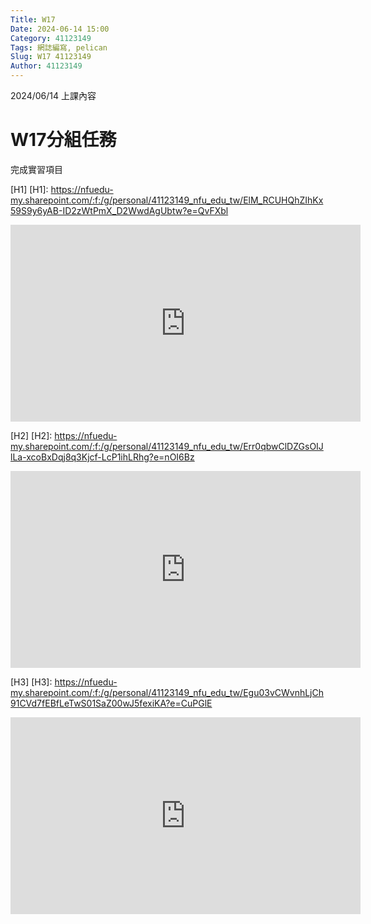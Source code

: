 ```yaml
---
Title: W17
Date: 2024-06-14 15:00
Category: 41123149
Tags: 網誌編寫, pelican
Slug: W17 41123149
Author: 41123149
---
```


2024/06/14 上課內容

<!-- PELICAN_END_SUMMARY -->

# W17分組任務

完成實習項目

[H1]
[H1]: https://nfuedu-my.sharepoint.com/:f:/g/personal/41123149_nfu_edu_tw/ElM_RCUHQhZIhKx59S9y6yAB-ID2zWtPmX_D2WwdAgUbtw?e=QvFXbl

<iframe width="560" height="315" src="https://www.youtube.com/embed/AMpLlH2Uez0?si=9PqmeGXaKpalQkEk" title="YouTube video player" frameborder="0" allow="accelerometer; autoplay; clipboard-write; encrypted-media; gyroscope; picture-in-picture; web-share" referrerpolicy="strict-origin-when-cross-origin" allowfullscreen></iframe>

[H2]
[H2]: https://nfuedu-my.sharepoint.com/:f:/g/personal/41123149_nfu_edu_tw/Err0qbwClDZGsOIJlLa-xcoBxDqj8q3Kjcf-LcP1ihLRhg?e=nOI6Bz

<iframe width="560" height="315" src="https://www.youtube.com/embed/7fNZ8JxyW_s?si=6pgSsOdeT-ih7jv6" title="YouTube video player" frameborder="0" allow="accelerometer; autoplay; clipboard-write; encrypted-media; gyroscope; picture-in-picture; web-share" referrerpolicy="strict-origin-when-cross-origin" allowfullscreen></iframe>

[H3]
[H3]: https://nfuedu-my.sharepoint.com/:f:/g/personal/41123149_nfu_edu_tw/Egu03vCWvnhLjCh91CVd7fEBfLeTwS01SaZ00wJ5fexiKA?e=CuPGlE

<iframe width="560" height="315" src="https://www.youtube.com/embed/saArLpnOt2E?si=wT1KNF-nsWpQOfoU" title="YouTube video player" frameborder="0" allow="accelerometer; autoplay; clipboard-write; encrypted-media; gyroscope; picture-in-picture; web-share" referrerpolicy="strict-origin-when-cross-origin" allowfullscreen></iframe>